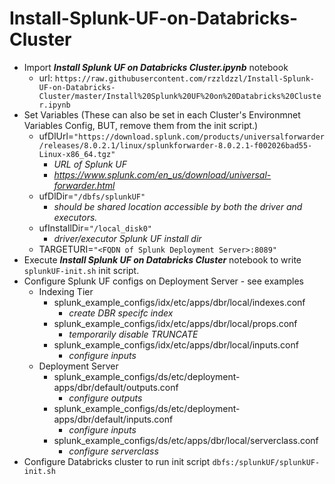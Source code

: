 # Install-Splunk-UF-on-Databricks-Cluster

* Import ***Install Splunk UF on Databricks Cluster.ipynb*** notebook
  * url: `https://raw.githubusercontent.com/rzzldzzl/Install-Splunk-UF-on-Databricks-Cluster/master/Install%20Splunk%20UF%20on%20Databricks%20Cluster.ipynb`
* Set Variables (These can also be set in each Cluster's Environmnet Variables Config, BUT, remove them from the init script.)
  * ufDlUrl=`"https://download.splunk.com/products/universalforwarder/releases/8.0.2.1/linux/splunkforwarder-8.0.2.1-f002026bad55-Linux-x86_64.tgz"`
    * *URL of Splunk UF*
    * *https://www.splunk.com/en_us/download/universal-forwarder.html*
  * ufDlDir=`"/dbfs/splunkUF"`
    * *should be shared location accessible by both the driver and executors.*
  * ufInstallDir=`"/local_disk0"`
    * *driver/executor Splunk UF install dir*
  * TARGETURI=`"<FQDN of Splunk Deployment Server>:8089"`
* Execute ***Install Splunk UF on Databricks Cluster*** notebook to write `splunkUF-init.sh` init script.
* Configure Splunk UF configs on Deployment Server - see examples
  * Indexing Tier
    * splunk_example_configs/idx/etc/apps/dbr/local/indexes.conf
      * *create DBR specifc index*
    * splunk_example_configs/idx/etc/apps/dbr/local/props.conf
      * *temporarily disable TRUNCATE*
    * splunk_example_configs/idx/etc/apps/dbr/local/inputs.conf
      * *configure inputs*
  * Deployment Server
    * splunk_example_configs/ds/etc/deployment-apps/dbr/default/outputs.conf
      * *configure outputs*
    * splunk_example_configs/ds/etc/deployment-apps/dbr/default/inputs.conf
      * *configure inputs*
    * splunk_example_configs/ds/etc/apps/dbr/local/serverclass.conf
      * *configure serverclass*
* Configure Databricks cluster to run init script `dbfs:/splunkUF/splunkUF-init.sh`
